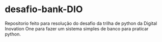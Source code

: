 # desafio-bank-DIO

Repositorio feito para resolução do desafio da trilha de python da Digital Inovation One para fazer um sistema simples de banco para praticar python.
